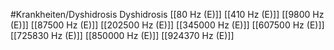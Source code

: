 #Krankheiten/Dyshidrosis
Dyshidrosis
[[80 Hz (E)]]
[[410 Hz (E)]]
[[9800 Hz (E)]]
[[87500 Hz (E)]]
[[202500 Hz (E)]]
[[345000 Hz (E)]]
[[607500 Hz (E)]]
[[725830 Hz (E)]]
[[850000 Hz (E)]]
[[924370 Hz (E)]]